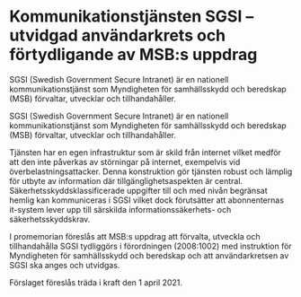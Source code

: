 # Kommunikationstjänsten SGSI – utvidgad användarkrets och förtydligande av MSB:s uppdrag

SGSI (Swedish Government Secure Intranet) är en nationell kommunikationstjänst som Myndigheten för samhällsskydd och beredskap (MSB) förvaltar, utvecklar och tillhandahåller.

SGSI (Swedish Government Secure Intranet) är en nationell kommunikationstjänst som Myndigheten för samhällsskydd och beredskap (MSB) förvaltar, utvecklar och tillhandahåller.

Tjänsten har en egen infrastruktur som är skild från internet vilket medför att den inte påverkas av störningar på internet, exempelvis vid överbelastningsattacker. Denna konstruktion gör tjänsten robust och lämplig för utbyte av information där tillgänglighetsaspekten är central. Säkerhetsskyddsklassificerade uppgifter till och med nivån begränsat hemlig kan kommuniceras i SGSI vilket dock förutsätter att abonnenternas it-system lever upp till särskilda informationssäkerhets- och säkerhetsskyddskrav.

I promemorian föreslås att MSB:s uppdrag att förvalta, utveckla och tillhandahålla SGSI tydliggörs i förordningen (2008:1002) med instruktion för Myndigheten för samhällsskydd och beredskap och att användarkretsen av SGSI ska anges och utvidgas.

Förslaget föreslås träda i kraft den 1 april 2021.
